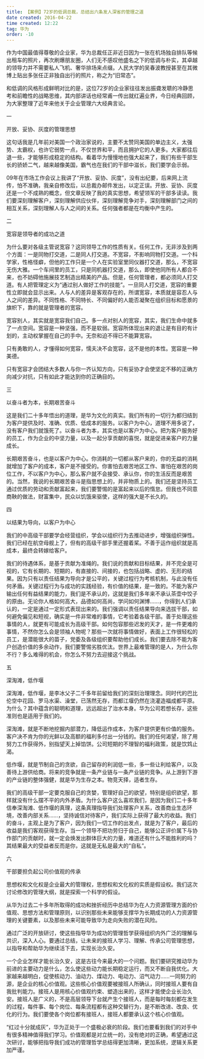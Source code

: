 ```yaml
---
title: 【案例】72岁的低调总裁，总结出六条发人深省的管理之道
date created: 2016-04-22
time created: 12:22
tag: 华为
order: -10
---
```


作为中国最值得尊敬的企业家，华为总裁任正非近日因为一张在机场独自排队等候出租车的照片，再次刷爆朋友圈，人们无不感叹他盛名之下的低调与朴实，其卓越的领导力并不需要私人飞机、奢华排场来点缀。人民大学的吴春波教授甚至在其微博上贴出多张任正非独自出行的照片，称之为“旧常态”。

和低调的风格形成鲜明对比的是，这位72岁的企业家往往发出振聋发聩的冷静思考和前瞻性的战略思维，其内部讲话也经常甫一传出就红遍业界，今日经典回顾，为大家整理了近年来他关于企业管理六大经典言论。

一

开放、妥协、灰度的管理思想

这句话我是几年前对美国一个政治家说的，主要不太赞同美国的单边主义，太强势、太霸权，也许它弱势一点，不仅世界和平，而且拥护它的人更多。大家都往后退一些，才能够形成稳定的结构。看着华为慢慢地也强大起来了，我们有些干部生长的骄娇二气，越来越像美国，霸气也在我们的干部中滋长，我们要学会示弱。

09年在市场工作会议上我讲了“开放、妥协、灰度”，没有出纪要，后来网上流传，怕不准确，我亲自修改后，以总裁办邮件发出，以定正误。开放、妥协、灰度还是一个不成熟的概念，但文章反映了我的真实思想，希望领军的干部多读读。我们要深刻理解客户，深刻理解供应伙伴，深刻理解竞争对手，深刻理解部门之间的相互关系，深刻理解人与人之间的关系。任何强者都是在均衡中产生的。

二

宽容是领导者的成功之道

为什么要对各级主管说宽容？这同领导工作的性质有关。任何工作，无非涉及到两个方面：一是同物打交道，二是同人打交道。不宽容，不影响同物打交道。一个科学家，性格怪癖，但他的工作只是一个人在实验室里同仪器打交道，那么，不宽容无伤大雅。一个车间里的员工，只是同机器打交道，那么，即使他同所有人都合不来，也不妨碍他施展技艺制造出精美的产品。但是，任何管理者，都必须同人打交道。有人把管理定义为“通过别人做好工作的技能”。一旦同人打交道，宽容的重要性立即就会显示出来。人与人的差异是客观存在的，所谓宽容，本质就是容忍人与人之间的差异。不同性格、不同特长、不同偏好的人能否凝聚在组织目标和愿景的旗帜下，靠的就是管理者的宽容。

宽容别人，其实就是宽容我们自己。多一点对别人的宽容，其实，我们生命中就多了一点空间。宽容是一种坚强，而不是软弱。宽容所体现出来的退让是有目的有计划的，主动权掌握在自己的手中。无奈和迫不得已不能算宽容。

只有勇敢的人，才懂得如何宽容，懦夫决不会宽容，这不是他的本性。宽容是一种美德。

只有宽容才会团结大多数人与你一齐认知方向，只有妥协才会使坚定不移的正确方向减少对抗，只有如此才能达到你的正确目的。

三

以奋斗者为本，长期艰苦奋斗

这是我们二十多年悟出的道理，是华为文化的真实。我们所有的一切行为都归结到为客户提供及时、准确、优质、低成本的服务。以客户为中心，道理不用多说了，没有客户我们就饿死了。以奋斗者为本，其实也是以客户为中心。把为客户服务好的员工，作为企业的中坚力量，以及一起分享贡献的喜悦，就是促进亲客户的力量成长。

长期艰苦奋斗，也是以客户为中心。你消耗的一切都从客户来的，你的无益的消耗就增加了客户的成本，客户是不接受的。你害怕去艰苦地区工作、害怕在艰苦的岗位工作，不以客户为中心，那么客户就不会接受、承认你，你的生活反而是艰苦的。当然，我说的长期艰苦奋斗是指思想上的，并非物质上的。我们还是坚持员工通过优质的劳动和贡献富起来，我们要警惕的是富起来以后的惰怠。但我也不同意商鞅的做法，财富集中，民众以饥饿来驱使，这样的强大是不长久的。

四

以结果为导向，以客户为中心

我们的中高级干部要学会经营组织，学会以组织行为去推动进步，增强组织弹性。我们已经在航空母舰上了，但有的高级干部手里还握着桨。不善于运作组织就是高成本，最终会转嫁给客户。

我们的待遇体系，是基于贡献为准绳的。我们说的贡献和目标结果，并不完全是可视的，它有长期的、短期的，有直接的、间接的，也包括战略、虚的、无形的结果。因为只有以责任结果为导向才是公平的，关键过程行为考核机制，与此没有任何矛盾。关键过程行为与成功的实践经验，有价值的结果，是一致的。不能为客户输出任何有益结果的能力，我们是不承认的，这就是我们多年来不承认茶壶中饺子的原由。无论你人格如何高大，品德如何高尚，学问如何渊博……，你得到人们承认的，一定是通过一定形式表现出来的。我们强调以责任结果导向来选拔干部，如何避免偏见和短视，确实是一件非常难的事情，它考验着各级干部。善于处理这些事情的人，就更有可能成长为高级干部。如何包容那些迟发的天才，是一件更难的事情，不然你怎么会是领袖人物呢？那些一次就将事情做好，表面上工作很轻松的员工，是潜能很大的苗子，党委及各级组织要帮助他们成长。我们要去除不能为客户创造价值的多余动作，我们要警惕劣胜优汰。世界上最难管理的是人，为什么你不行？多么难得的机会，你怎么不努力去迎接这个挑战。

五

深淘滩，低作堰

深淘滩，低作堰，是李冰父子二千多年前留给我们的深刻治理理念。同时代的巴比伦空中花园、罗马水渠、澡堂，已荡然无存，而都江堰仍然在浇灌造福成都平原。为什么？其中蕴含的聪明和道理，远远超出了治水本身。华为公司若想长存，这些准则也是适用于我们的。

深淘滩，就是不断地挖掘内部潜力，降低运作成本，为客户提供更有价值的服务。客户决不肯为你的光鲜以及高额的福利多付出一分钱的。我们的任何渴望，除了用努力工作获得外，别指望天上掉馅饼。公司短期的不理智的福利政策，就是饮鸩止渴。

低作堰，就是节制自己的贪欲，自己留存的利润低一些，多一些让利给客户，以及善待上游供给商。将来的竞争就是一条产业链与一条产业链的竞争。从上游到下游的产业链的整体强健，就是华为生存之本。物竞天择，适者生存。

我们的高级干部一定要克服自己的贪婪，管理好自己的欲望，特别是组织欲望，那样就没有什么摆不平的内外矛盾。为什么客户这么喜欢我们，是因为我们二十多年信奉深淘滩、低作堰的真理，这条真理指导我们处理客户关系，改善商业生态环境，改善内部关系……，坚持诚信对待客户，我们实际上获得了最大的收益。我们的奋斗，主观上是为了客户，因为我们一切工作的出发点，就是为了客户，最后的收益是我们客观获得生存。当一个领导不把功劳归于自己，能够公正评价属下与协作部门的贡献时，就一定会焕发出群体巨大的力量，难道还有什么不能胜利的吗？其结果最大的受益者反而是你，这就是无私是最大的“自私”。

六

干部要担负起公司价值观的传承

思想权和文化权是企业最大的管理权，思想权和文化权的实质是假设权。我们这次讨论修改的管理大纲，就是探索一个科学的假设。

从华为过去二十多年所取得的成功和挫折经历中总结华为在人力资源管理方面的价值观、思想方法和管理原则，以识别那些未来能够支撑华为长期成功的人力资源管理的关键要素，以及那些未来可能导致华为走向失败的潜在风险。

通过广泛的开放研讨，使这些指导华为成功的管理哲学获得组织内外广泛的理解与共识，深入人心。要通过总结，让未来的接班人学习、理解、传承公司管理思想，以指导和帮助华为继续活下去，实现长治久安。

一个企业怎样才能长治久安，这是古往今来最大的一个问题。我们要研究推动华为前进的主要动力是什么，怎么使这些动力能长期稳定运行，而又不断自我优化。大家越来越明白，促使核动力、油动力、煤动力、电动力、沼气动力……一同努力的源，是企业的核心价值观。这些核心价值观要被接班人所确认，同时接班人要有自我批判能力。接班人是用核心价值观约束、塑造出来的，这样才能使企业长治久安。接班人是广义的，不是高层领导下台就产生个接班人，而是每时每刻都在发生的过程，每件事、每个岗位、每条流程都有这种交替行为，是不断改进、改良、优化的行为。我们要使各个岗位都有接班人，接班人都要承认这个核心价值观。

“红过十分就成灰”，华为正处于一个盛极必衰的阶段。我们也要看到我们的对手中有很多精神值得我们学习。价值观都是对立统一的，没有绝对的正确，希望通过这次研讨，能够把指导我们成功的管理哲学总结得更加清晰，更加系统，逻辑关系更加严谨。